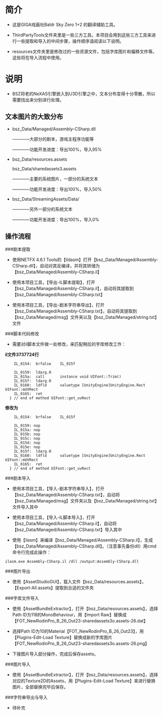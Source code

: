 # 简介

- 这是GIGA戏画社Baldr Sky Zero 1+2 的翻译辅助工具。

- ThirdPartyTools文件夹里是一些三方工具。本项目会用到这些三方工具来进行一些提取和导入的中间步骤，操作顺序请阅读以下说明。

- resources文件夹里是修改过的一些资源文件，包括字库图片和偏移文件等。这些将在导入流程中使用。

# 说明

- BSZ将老的NeXAS引擎嵌入到U3D引擎之中，文本分布变得十分零散，所以需要找出来分别进行处理。

## 文本图片的大致分布

- bsz_Data/Managed/Assembly-CSharp.dll

  ————大部分的剧本，游戏主程序功能等

  ————功能开发进度：导出100%，导入95%

- bsz_Data/resources.assets

  bsz_Data/sharedassets3.assets

  ————主要的系统图片，一部分的系统文本

  ————功能开发进度：导出100%，导入50%

- bsz_Data/StreamingAssets/Data/

  ————另外一部分的系统文本

  ————功能开发进度：导出100%，导入0%
  
## 操作流程

###剧本提取

- 使用NETFX 4.6.1 Tools的【ildasm】打开【bsz_Data/Managed/Assembly-CSharp.dll】，自动对其反编译，并将其转储为【bsz_Data/Managed/Assembly-CSharp.il】

- 使用本项目工具，【导出-IL脚本提取】，打开【bsz_Data/Managed/Assembly-CSharp.il】，自动将其提取到【bsz_Data/Managed/Assembly-CSharp.txt】

- 使用本项目工具，【导出-剧本字符串导出】，打开【bsz_Data/Managed/Assembly-CSharp.txt】，自动将其提取到【bsz_Data/Managed/msg】文件夹以及【bsz_Data/Managed/string.txt】文件

###脚本代码修改

- 需要对il脚本文件做一处修改，来匹配稍后的字库修改工作：

**il文件3737724行**

```
    IL_0154:  brfalse    IL_015f

    IL_0159:  ldarg.0
    IL_015a:  call       instance void UIFont::Trim()
    IL_015f:  ldarg.0
    IL_0160:  ldfld      valuetype [UnityEngine]UnityEngine.Rect UIFont::mUVRect
    IL_0165:  ret
  } // end of method UIFont::get_uvRect
```

**修改为**

```
    IL_0154:  brfalse    IL_015f

    IL_0159: nop
    IL_015a: nop
    IL_015b: nop
    IL_015c: nop
    IL_015d: nop
    IL_015e: nop
    IL_015f:  ldarg.0
    IL_0160:  ldfld      valuetype [UnityEngine]UnityEngine.Rect UIFont::mUVRect
    IL_0165:  ret
  } // end of method UIFont::get_uvRect
```

###剧本导入

- 使用本项目工具，【导入-剧本字符串导入】，打开【bsz_Data/Managed/Assembly-CSharp.txt】，自动将【bsz_Data/Managed/msg】文件夹以及【bsz_Data/Managed/string.txt】文件导入其中

- 使用本项目工具，【导入-IL脚本导入】，打开【bsz_Data/Managed/Assembly-CSharp.il】，自动将【bsz_Data/Managed/Assembly-CSharp.txt】导入其中

- 使用【ilasm】来编译【bsz_Data/Managed/Assembly-CSharp.il】，生成【bsz_Data/Managed/Assembly-CSharp.dll】。（注意事先备份dll）用cmd命令行完成此操作：

```
ilasm.exe Assembly-CSharp.il /dll /output:Assembly-CSharp.dll
```

###图片导出

- 使用【AssetStudioGUI】，载入文件【bsz_Data/resources.assets】，【Export-All assets】提取到合适的文件夹

###字库文件导入

- 使用【AssetBundleExtractor】，打开【bsz_Data/resources.assets】，选择Path ID为118的MonoBehaviour，用【Import Raw】替换成【FOT_NewRodinPro_B_26_Out23-sharedassets3o.assets-26.dat】

- 选择Path ID为10的Material【FOT_NewRodinPro_B_26_Out23】，用【Plugins-Edit-Load Texture】替换成新的字库图片【FOT_NewRodinPro_B_26_Out23-sharedassets3o.assets-26.png】

- 下接图片导入部分操作，完成后保存assets。

###图片导入

- 使用【AssetBundleExtractor】，打开【bsz_Data/resources.assets】，选择对应的Texture2D的Assets，用【Plugins-Edit-Load Texture】来进行替换图片，全部替换完毕后保存。

###字符串导出与导入

- 待补充
